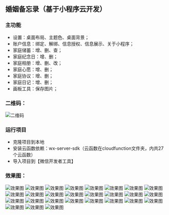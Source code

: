## 婚姻备忘录（基于小程序云开发）

### 主功能

- 设置：桌面布局、主题色、桌面背景；
- 账户信息：绑定、解绑、信息授权、信息展示、关于小程序；
- 家庭储蓄：增、删、查；
- 家庭纪念日：增、删；
- 家庭相册：增、删、改；
- 家庭心愿：增、删；
- 家庭协议：增、删；
- 家庭日记：增、删；
- 画板工具：保存图片；

### 二维码：
![二维码](QRcode.jpg)


### 运行项目

- 克隆项目到本地
- 安装云函数依赖：wx-server-sdk（云函数在cloudfunction文件夹，内共27个云函数）
- 导入项目到【微信开发者工具】


### 效果图：
![效果图](screenshot/1-1.png)
![效果图](screenshot/1-2.png)
![效果图](screenshot/2-1.png)
![效果图](screenshot/2-2.png)
![效果图](screenshot/3-1.png)
![效果图](screenshot/3-2.png)
![效果图](screenshot/3-3.png)
![效果图](screenshot/3-4.png)
![效果图](screenshot/4-1.png)
![效果图](screenshot/4-2.png)
![效果图](screenshot/4-3.png)
![效果图](screenshot/4-4.png)
![效果图](screenshot/5-1.png)
![效果图](screenshot/5-2.png)
![效果图](screenshot/5-3.png)
![效果图](screenshot/6-1.png)
![效果图](screenshot/6-2.png)
![效果图](screenshot/6-3.png)
![效果图](screenshot/6-4.png)
![效果图](screenshot/7-1.png)
![效果图](screenshot/7-2.png)
![效果图](screenshot/8-1.png)
![效果图](screenshot/8-2.png)
![效果图](screenshot/9-1.png)
![效果图](screenshot/9-2.png)
![效果图](screenshot/10-1.png)
![效果图](screenshot/10-2.png)

